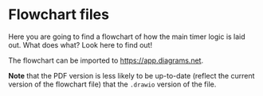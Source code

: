 # Flowchart files

Here you are going to find a flowchart of how the main timer logic is laid out. What does what? Look here to find out!

The flowchart can be imported to https://app.diagrams.net.

**Note** that the PDF version is less likely to be up-to-date (reflect the current version of the flowchart file) that the `.drawio` version of the file.